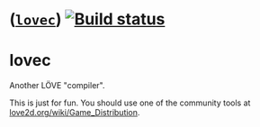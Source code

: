 # ([`lovec`](https://github.com/dejbug/lovec)) [![Build status](https://ci.appveyor.com/api/projects/status/8e7h2njfo4s1waf1?svg=true)](https://ci.appveyor.com/project/dejbug/lovec)

# lovec

Another LÖVE "compiler".

This is just for fun. You should use one of the community tools at [love2d.org/wiki/Game_Distribution](http://love2d.org/wiki/Game_Distribution).
